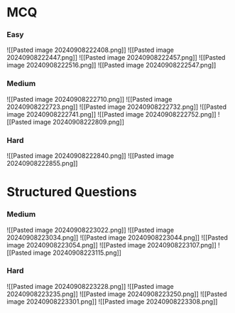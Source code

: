 # MCQ
### Easy

![[Pasted image 20240908222408.png]]
![[Pasted image 20240908222447.png]]
![[Pasted image 20240908222457.png]]
![[Pasted image 20240908222516.png]]
![[Pasted image 20240908222547.png]]


### Medium
![[Pasted image 20240908222710.png]]
![[Pasted image 20240908222723.png]]
![[Pasted image 20240908222732.png]]
![[Pasted image 20240908222741.png]]
![[Pasted image 20240908222752.png]]
![[Pasted image 20240908222809.png]]
### Hard
![[Pasted image 20240908222840.png]]
![[Pasted image 20240908222855.png]]

# Structured Questions
### Medium
![[Pasted image 20240908223022.png]]
![[Pasted image 20240908223034.png]]
![[Pasted image 20240908223044.png]]
![[Pasted image 20240908223054.png]]
![[Pasted image 20240908223107.png]]
![[Pasted image 20240908223115.png]]
### Hard
![[Pasted image 20240908223228.png]]
![[Pasted image 20240908223235.png]]
![[Pasted image 20240908223250.png]]
![[Pasted image 20240908223301.png]]
![[Pasted image 20240908223308.png]]

